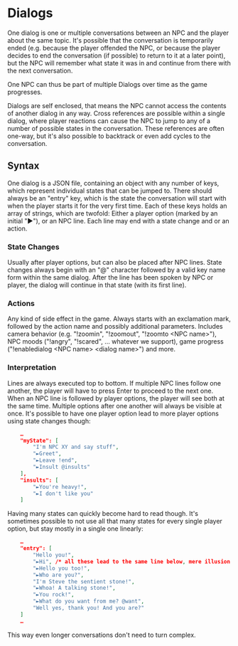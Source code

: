 # Dialogs

One dialog is one or multiple conversations between an NPC and the player about the same topic. It's possible
that the conversation is temporarily ended (e.g. because the player offended the NPC, or because the player
decides to end the conversation (if possible) to return to it at a later point), but the NPC will remember
what state it was in and continue from there with the next conversation.

One NPC can thus be part of multiple Dialogs over time as the game progresses.

Dialogs are self enclosed, that means the NPC cannot access the contents of another dialog in any way.
Cross references are possible within a single dialog, where player reactions can cause the NPC to jump
to any of a number of possible states in the conversation. These references are often one-way, but
it's also possible to backtrack or even add cycles to the conversation.

## Syntax

One dialog is a JSON file, containing an object with any number of keys, which represent individual
states that can be jumped to. There should always be an "entry" key, which is the state the conversation
will start with when the player starts it for the very first time.
Each of these keys holds an array of strings, which are twofold: Either a player option (marked by an
initial "►"), or an NPC line. Each line may end with a state change and or an action.

### State Changes

Usually after player options, but can also be placed after NPC lines. State changes always begin with
an "@" character followed by a valid key name form within the same dialog. After the line has been
spoken by NPC or player, the dialog will continue in that state (with its first line).

### Actions

Any kind of side effect in the game. Always starts with an exclamation mark, followed by the action name
and possibly additional parameters. Includes camera behavior (e.g. "!zoomin", "!zoomout", "!zoomto &lt;NPC name&gt;"),
NPC moods ("!angry", "!scared", … whatever we support), game progress ("!enabledialog &lt;NPC name&gt; &lt;dialog name&gt;")
and more.

### Interpretation

Lines are always executed top to bottom. If multiple NPC lines follow one another, the player will have
to press Enter to proceed to the next one. When an NPC line is followed by player options, the player will
see both at the same time. Multiple options after one another will always be visible at once.
It's possible to have one player option lead to more player options using state changes though:

```json
    …
    "myState": [
        "I'm NPC XY and say stuff",
        "►Greet",
        "►Leave !end",
        "►Insult @insults"
    ],
    "insults": [
        "►You're heavy!",
        "►I don't like you"
    ]
```

Having many states can quickly become hard to read though.
It's sometimes possible to not use all that many states for every single player option,
but stay mostly in a single one linearly:

```json
    …
    "entry": [
        "Hello you!",
        "►Hi", /* all these lead to the same line below, mere illusion of choice! */
        "►Hello you too!",
        "►Who are you?",
        "I'm Steve the sentient stone!",
        "►Whoa! A talking stone!",
        "►You rock!",
        "►What do you want from me? @want",
        "Well yes, thank you! And you are?"
    ]
    …
```

This way even longer conversations don't need to turn complex.
